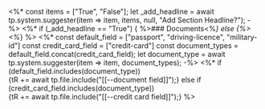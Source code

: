 <%*
const items = ["True", "False"];
let _add_headline = await tp.system.suggester(item => item, items, null, "Add Section Headline?"); 
-%>
<%* 
if  (_add_headline == "True") 
{ %>### Documents<%*} else {%> <%*}
%>
<%* 
	const default_field = ["passport", "driving-licence", "military-id"]
	const credit_card_field = ["credit-card"]
	const document_types = default_field.concat(credit_card_field);
let document_type = await tp.system.suggester(item => item, document_types);
-%>
<%* if (default_field.includes(document_type))  
	{tR += await tp.file.include("[[--document field]]");}
else if (credit_card_field.includes(document_type))  
	{tR += await tp.file.include("[[--credit card field]]");}
%>


